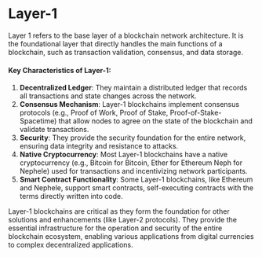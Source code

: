 # Layer-1

Layer 1 refers to the base layer of a blockchain network architecture. It is the foundational layer that directly handles the main functions of a blockchain, such as transaction validation, consensus, and data storage.&#x20;

#### Key Characteristics of Layer-1:

1. **Decentralized Ledger**: They maintain a distributed ledger that records all transactions and state changes across the network.
2. **Consensus Mechanism**: Layer-1 blockchains implement consensus protocols (e.g., Proof of Work, Proof of Stake, Proof-of-Stake-Spacetime) that allow nodes to agree on the state of the blockchain and validate transactions.
3. **Security**: They provide the security foundation for the entire network, ensuring data integrity and resistance to attacks.
4. **Native Cryptocurrency**: Most Layer-1 blockchains have a native cryptocurrency (e.g., Bitcoin for Bitcoin, Ether for Ethereum Neph for Nephele) used for transactions and incentivizing network participants.
5. **Smart Contract Functionality**: Some Layer-1 blockchains, like Ethereum and Nephele, support smart contracts, self-executing contracts with the terms directly written into code.

Layer-1 blockchains are critical as they form the foundation for other solutions and enhancements (like Layer-2 protocols). They provide the essential infrastructure for the operation and security of the entire blockchain ecosystem, enabling various applications from digital currencies to complex decentralized applications.
